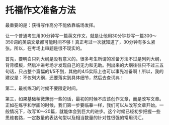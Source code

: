 # 托福作文准备方法

最重要的是：获得写作高分不能依靠临场发挥。

让一个普通考生用30分钟写一篇英文作文，就是让他用30分钟抄写一篇300～350词的英语文章都可能时间不够！真正考过一次就知道了，30分钟有多么紧张。所以，在考场上审题是很不现实的。

首先，要明白只列大纲是没有意义的。很多考生所谓的准备方法不过是列列大纲，背背模板，然后冲进考场才发现自己的无力和无助。列出来的大纲往往只不过三五句话，只占整个篇幅的1/5不到，其他的4/5实际上也可以事先准备啊！所以，我的建议是：不仅列大纲，还要落实到具体细节，然后去查词典！

第二，最初练习的时候不要限定时间。

第三，如果基础稍微薄弱一些的话，最初的时候不应该创作文章，而是改写文章。正如在练字和学画的时候，我们第一步要临摹一样，我们可以从改写文章开始。一般情况下，改写10～20篇，就能体会到巨大的进步。这个时候已经初步把握一些思维套路，一定数量的表达句型以及相当数量的针对性很强的常用词汇。


